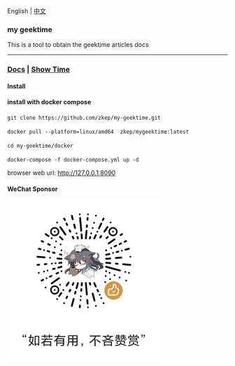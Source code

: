 English | [中文](./README.md)

### my geektime
This is a tool to obtain the geektime  articles docs

---

### [Docs](https://zkep.github.io/my-geektime/) | [Show Time](https://my-geektime.anyfun.tech)


#### Install

#### install with docker compose

```shell
git clone https://github.com/zkep/my-geektime.git

docker pull --platform=linux/amd64  zkep/mygeektime:latest

cd my-geektime/docker

docker-compose -f docker-compose.yml up -d
```

browser web url:  http://127.0.0.1:8090


#### WeChat Sponsor

<picture>
  <img
    alt="sponsor"
    src="docs/images/sponsor.jpg"
    width="356px"
  />
</picture>


